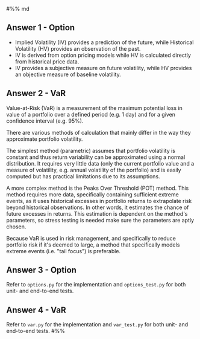 #%% md
## Answer 1 - Option

* Implied Volatility (IV) provides a prediction of the future, while Historical Volatility (HV) provides an observation of the past.
* IV is derived from option pricing models while HV is calculated directly from historical price data.
* IV provides a subjective measure on future volatility, while HV provides an objective measure of baseline volatility.

## Answer 2 - VaR

Value-at-Risk (VaR) is a measurement of the maximum potential loss in value of a portfolio over a defined period (e.g. 1 day) and for a given confidence interval (e.g. 95%).

There are various methods of calculation that mainly differ in the way they approximate portfolio volatility.

The simplest method (parametric) assumes that portfolio volatility is constant and thus return variability can be approximated using a normal distribution. It requires very little data (only the current portfolio value and a measure of volatility, e.g. annual volatility of the portfolio) and is easily computed but has practical limitations due to its assumptions.

A more complex method is the Peaks Over Threshold (POT) method. This method requires more data, specifically containing sufficient extreme events, as it uses historical excesses in portfolio returns to extrapolate risk beyond historical observations.
In other words, it estimates the chance of future excesses in returns.
This estimation is dependent on the method's parameters, so stress testing is needed make sure the parameters are aptly chosen.

Because VaR is used in risk management, and specifically to reduce portfolio risk if it's deemed to large, a method that specifically models extreme events (i.e. "tail focus") is preferable.

## Answer 3 - Option

Refer to `options.py` for the implementation and `options_test.py` for both unit- and end-to-end tests.

## Answer 4 - VaR

Refer to `var.py` for the implementation  and `var_test.py` for both unit- and end-to-end tests.
#%%

